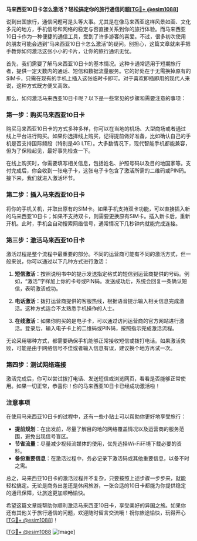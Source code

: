 **马来西亚10日卡怎么激活？轻松搞定你的旅行通信问题[[TG💪+ @esim1088](https://t.me/s/esim1088)]**

说到出国旅行，通信问题可是头等大事。尤其是在像马来西亚这样风景如画、文化多元的地方，手机信号和网络的稳定与否直接关系到你的旅行体验。而马来西亚10日卡作为一种便捷的通信工具，受到了许多游客的喜爱。不过，很多初次使用的朋友可能会遇到“马来西亚10日卡怎么激活”的疑问。别担心，这篇文章就来手把手教你如何激活这张小小的卡片，让你的旅行通讯无忧。

首先，我们需要了解马来西亚10日卡的基本情况。这种卡通常适用于短期旅行者，提供一定天数内的通话、短信和数据流量服务。它的好处在于无需换掉原有的SIM卡，只需在现有的手机上插入这张临时卡即可。对于喜欢即插即用的现代人来说，这种方式既方便又高效。

那么，如何激活马来西亚10日卡呢？以下是一些常见的步骤和需要注意的事项：

### 第一步：购买马来西亚10日卡

购买马来西亚10日卡的方式多种多样，你可以在当地的机场、大型商场或者通过线上平台进行购买。如果你选择线上购买，记得提前做好准备，比如确认自己的手机是否支持国际频段（特别是4G LTE）。大多数情况下，现代智能手机都能兼容，但为了保险起见，最好事先检查一下。

在线上购买时，你需要填写相关信息，包括姓名、护照号码以及目的地国家等。支付完成后，你会收到一张电子卡，这张电子卡包含了激活所需的二维码或PIN码。接下来，我们就进入激活环节。

### 第二步：插入马来西亚10日卡

将你的手机关机，并取出原有的SIM卡。如果手机支持双卡功能，可以直接插入新的马来西亚10日卡；如果不支持双卡，则需要更换原有SIM卡。插入新卡后，重新开机。此时，手机会自动搜索网络信号，通常情况下几秒钟内就能完成连接。

### 第三步：激活马来西亚10日卡

激活过程是整个流程中最重要的部分。不同的运营商可能有不同的激活方式，但一般来说，你可以通过以下几种方式进行激活：

1. **短信激活**：按照说明书中的提示发送指定格式的短信到运营商提供的号码。例如，“激活”字样加上你的卡号或PIN码。发送成功后，系统会回复一条确认短信，表明激活成功。
   
2. **电话激活**：拨打运营商提供的客服热线，根据语音提示输入相关信息完成激活。这种方式适合不太熟悉手机操作的人士。

3. **在线激活**：如果你购买的是电子卡，可以通过访问运营商的官方网站进行激活。登录后，输入电子卡上的二维码或PIN码，按照指示完成激活流程。

无论采用哪种方式，都需要确保手机能够正常接收短信或拨打电话。如果激活失败，可能是由于网络信号不佳或者输入信息有误，建议换个地方再试一次。

### 第四步：测试网络连接

激活完成后，你可以尝试拨打电话、发送短信或浏览网页，看看是否能够正常使用。如果一切正常，恭喜你！你的马来西亚10日卡已经成功激活啦！

### 注意事项

在使用马来西亚10日卡的过程中，还有一些小贴士可以帮助你更好地享受旅行：

- **提前规划**：在出发前，尽量了解目的地的网络覆盖情况以及运营商的服务范围，避免出现信号盲区。
- **节省流量**：尽量减少视频流媒体的使用，优先选择Wi-Fi环境下载必要的资料。
- **备份重要信息**：在激活过程中，务必记录下激活码或其他重要信息，以备不时之需。

总之，马来西亚10日卡的激活过程并不复杂，只要按照上述步骤一步步来，就能轻松搞定。无论是商务出差还是休闲旅游，一张合适的10日卡都能为你提供稳定的通讯保障，让旅途更加顺畅愉快。

希望这篇文章能帮助你顺利激活马来西亚10日卡，享受美好的异国之旅。如果你还有其他关于旅行通信的问题，欢迎随时留言交流哦！祝你旅途愉快，玩得开心[[TG💪+ @esim1088](https://t.me/s/esim1088)]！

[[TG💪+ @esim1088](https://t.me/s/esim1088) ![Image](https://i.postimg.cc/4NQfJmqS/Snipaste-2025-05-13-00-14-12.png)]